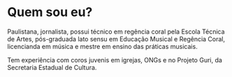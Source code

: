# Quem sou eu?

Paulistana, jornalista, possui técnico em regência coral pela Escola Técnica de Artes, pós-graduada lato sensu em Educação Musical e Regência Coral, licencianda em música e mestre em ensino das práticas musicais. 

Tem experiência com coros juvenis em igrejas, ONGs e no Projeto Guri, da Secretaria Estadual de Cultura.
